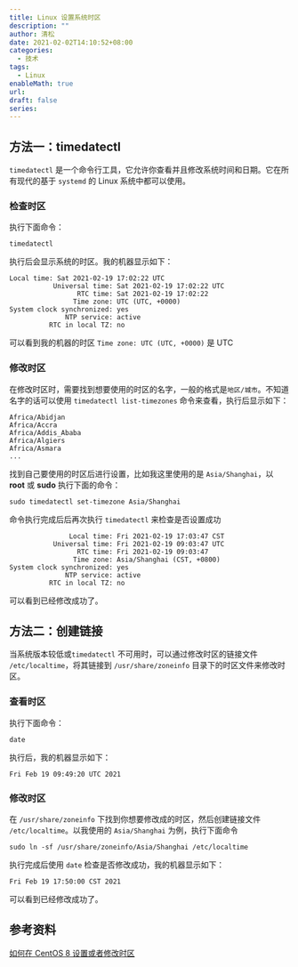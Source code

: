 ```yaml
---
title: Linux 设置系统时区
description: ""
author: 清松
date: 2021-02-02T14:10:52+08:00
categories:
  - 技术
tags:
  - Linux
enableMath: true
url: 
draft: false
series:
---
```

## 方法一：timedatectl
`timedatectl` 是一个命令行工具，它允许你查看并且修改系统时间和日期。它在所有现代的基于 `systemd` 的 Linux 系统中都可以使用。

### 检查时区
执行下面命令：
``` shell
timedatectl
```
执行后会显示系统的时区。我的机器显示如下：
``` text
Local time: Sat 2021-02-19 17:02:22 UTC
           Universal time: Sat 2021-02-19 17:02:22 UTC
                 RTC time: Sat 2021-02-19 17:02:22
                Time zone: UTC (UTC, +0000)
System clock synchronized: yes
              NTP service: active
          RTC in local TZ: no
```
可以看到我的机器的时区 `Time zone: UTC (UTC, +0000)` 是 UTC

### 修改时区
在修改时区时，需要找到想要使用的时区的名字，一般的格式是`地区/城市`。不知道名字的话可以使用 `timedatectl list-timezones` 命令来查看，执行后显示如下：
``` shell
Africa/Abidjan
Africa/Accra
Africa/Addis_Ababa
Africa/Algiers
Africa/Asmara
...
```
找到自己要使用的时区后进行设置，比如我这里使用的是 `Asia/Shanghai`，以
**root** 或 **sudo** 执行下面的命令：
``` shell
sudo timedatectl set-timezone Asia/Shanghai
```
命令执行完成后后再次执行 `timedatectl` 来检查是否设置成功
``` shell
               Local time: Fri 2021-02-19 17:03:47 CST
           Universal time: Fri 2021-02-19 09:03:47 UTC
                 RTC time: Fri 2021-02-19 09:03:47
                Time zone: Asia/Shanghai (CST, +0800)
System clock synchronized: yes
              NTP service: active
          RTC in local TZ: no
```
可以看到已经修改成功了。

## 方法二：创建链接
当系统版本较低或`timedatectl` 不可用时，可以通过修改时区的链接文件 `/etc/localtime`，将其链接到 `/usr/share/zoneinfo` 目录下的时区文件来修改时区。

### 查看时区

执行下面命令：
``` shell
date
```
执行后，我的机器显示如下：
``` shell
Fri Feb 19 09:49:20 UTC 2021
```

### 修改时区
在 `/usr/share/zoneinfo` 下找到你想要修改成的时区，然后创建链接文件 `/etc/localtime`。以我使用的 `Asia/Shanghai` 为例，执行下面命令
``` shell
sudo ln -sf /usr/share/zoneinfo/Asia/Shanghai /etc/localtime
```
执行完成后使用 `date` 检查是否修改成功，我的机器显示如下：
``` shell
Fri Feb 19 17:50:00 CST 2021
```
可以看到已经修改成功了。

## 参考资料
[如何在 CentOS 8 设置或者修改时区](https://zhuanlan.zhihu.com/p/120861004)
